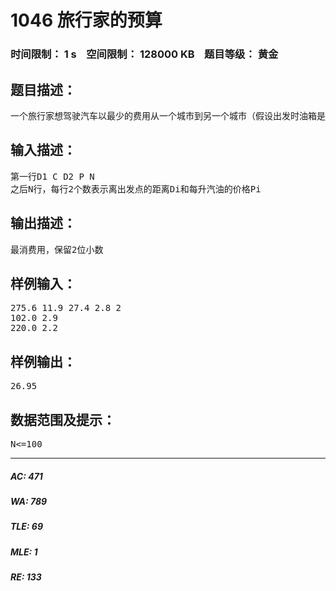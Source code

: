 # 1046 旅行家的预算   
### 时间限制： 1 s&nbsp;&nbsp;&nbsp;&nbsp;空间限制： 128000 KB&nbsp;&nbsp;&nbsp;&nbsp;题目等级： 黄金  
## 题目描述：  

<pre>
一个旅行家想驾驶汽车以最少的费用从一个城市到另一个城市（假设出发时油箱是空的）。给定两个城市之间的距离D1、汽车油箱的容量C（以升为单位）、每升汽油能行驶的距离D2、出发点每升汽油价格P和沿途油站数N（N可以为零），油站i离出发点的距离Di、每升汽油价格Pi（i=1，2，……N）。计算结果四舍五入至小数点后两位。如果无法到达目的地，则输出“No Solution”。
</pre>
  
  
## 输入描述：  

<pre>
第一行D1 C D2 P N
之后N行，每行2个数表示离出发点的距离Di和每升汽油的价格Pi
</pre>
  
  
## 输出描述：  

<pre>
最消费用，保留2位小数
</pre>
  
  
## 样例输入：  

<pre>
275.6 11.9 27.4 2.8 2
102.0 2.9
220.0 2.2
</pre>
  
  
## 样例输出：  

<pre>
26.95
</pre>
  
  
## 数据范围及提示：  

<pre>
N<=100
</pre>
  
  
***  

##### AC: 471  
##### WA: 789  
##### TLE: 69  
##### MLE: 1  
##### RE: 133  
